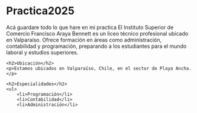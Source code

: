 # Practica2025
Acá guardare todo lo que hare en mi practica
El Instituto Superior de Comercio Francisco Araya Bennett es un liceo técnico profesional ubicado en Valparaíso.
        Ofrece formación en áreas como administración, contabilidad y programación, preparando a los estudiantes para el mundo laboral y estudios superiores.
    </p>

    <h2>Ubicación</h2>
    <p>Estamos ubicados en Valparaíso, Chile, en el sector de Playa Ancha.</p>

    <h2>Especialidades</h2>
    <ul>
        <li>Programación</li>
        <li>Contabilidad</li>
        <li>Administración</li>
